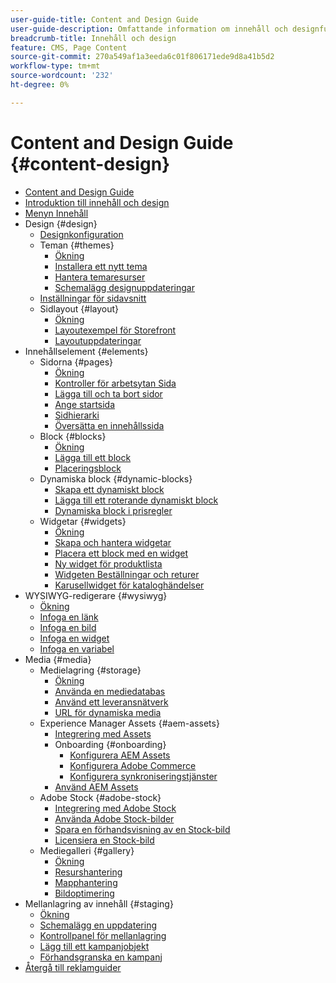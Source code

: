 ```yaml
---
user-guide-title: Content and Design Guide
user-guide-description: Omfattande information om innehåll och designfunktioner för Adobe Commerce- och Magento Open Source-administratörer och e-handelskunder.
breadcrumb-title: Innehåll och design
feature: CMS, Page Content
source-git-commit: 270a549af1a3eeda6c01f806171ede9d8a41b5d2
workflow-type: tm+mt
source-wordcount: '232'
ht-degree: 0%

---
```



# Content and Design Guide {#content-design}

- [Content and Design Guide](guide-overview.md)
- [Introduktion till innehåll och design](introduction.md)
- [Menyn Innehåll](content-menu.md)
- Design {#design}
   - [Designkonfiguration](configuration.md)
   - Teman {#themes}
      - [Ökning](themes.md)
      - [Installera ett nytt tema](theme-install.md)
      - [Hantera temaresurser](theme-assets.md)
      - [Schemalägg designuppdateringar](schedule.md)
   - [Inställningar för sidavsnitt](page-setup.md)
   - Sidlayout {#layout}
      - [Ökning](page-layout.md)
      - [Layoutexempel för Storefront](page-layout-examples.md)
      - [Layoutuppdateringar](layout-updates.md)
- Innehållselement {#elements}
   - Sidorna {#pages}
      - [Ökning](pages.md)
      - [Kontroller för arbetsytan Sida](pages-workspace.md)
      - [Lägga till och ta bort sidor](page-add.md)
      - [Ange startsida](page-home-new.md)
      - [Sidhierarki](page-hierarchy.md)
      - [Översätta en innehållssida](page-translate.md)
   - Block {#blocks}
      - [Ökning](blocks.md)
      - [Lägga till ett block](block-add.md)
      - [Placeringsblock](block-position.md)
   - Dynamiska block {#dynamic-blocks}
      - [Skapa ett dynamiskt block](dynamic-blocks.md)
      - [Lägga till ett roterande dynamiskt block](dynamic-blocks-rotate.md)
      - [Dynamiska block i prisregler](dynamic-blocks-price-rules.md)
   - Widgetar {#widgets}
      - [Ökning](widgets.md)
      - [Skapa och hantera widgetar](widget-create.md)
      - [Placera ett block med en widget](widget-static-block.md)
      - [Ny widget för produktlista](widget-new-products-list.md)
      - [Widgeten Beställningar och returer](widget-orders-returns.md)
      - [Karusellwidget för kataloghändelser](widget-event-carousel.md)
- WYSIWYG-redigerare {#wysiwyg}
   - [Ökning](editor.md)
   - [Infoga en länk](editor-insert-link.md)
   - [Infoga en bild](editor-insert-image.md)
   - [Infoga en widget](editor-widget.md)
   - [Infoga en variabel](editor-insert-variable.md)
- Media {#media}
   - Medielagring {#storage}
      - [Ökning](media-storage.md)
      - [Använda en mediedatabas](media-storage-database.md)
      - [Använd ett leveransnätverk](media-storage-content-delivery-network.md)
      - [URL för dynamiska media](catalog-urls-dynamic-media.md)
   - Experience Manager Assets {#aem-assets}
      - [Integrering med Assets](aem-assets.md)
      - Onboarding {#onboarding}
         - [Konfigurera AEM Assets](aem-assets-configure-aem.md)
         - [Konfigurera Adobe Commerce](aem-assets-configure-commerce.md)
         - [Konfigurera synkroniseringstjänster](aem-assets-setup-synchronization.md)
      - [Använd AEM Assets](aem-assets-manage.md)
   - Adobe Stock {#adobe-stock}
      - [Integrering med Adobe Stock](adobe-stock.md)
      - [Använda Adobe Stock-bilder](adobe-stock-manage.md)
      - [Spara en förhandsvisning av en Stock-bild](adobe-stock-save-preview.md)
      - [Licensiera en Stock-bild](adobe-stock-license-image.md)
   - Mediegalleri {#gallery}
      - [Ökning](media-gallery.md)
      - [Resurshantering](media-gallery-asset-management.md)
      - [Mapphantering](media-gallery-folder-management.md)
      - [Bildoptimering](media-gallery-image-optimization.md)
- Mellanlagring av innehåll {#staging}
   - [Ökning](content-staging.md)
   - [Schemalägg en uppdatering](content-staging-scheduled-update.md)
   - [Kontrollpanel för mellanlagring](content-staging-dashboard.md)
   - [Lägg till ett kampanjobjekt](content-staging-add-item.md)
   - [Förhandsgranska en kampanj](content-staging-preview.md)
- [Återgå till reklamguider](https://experienceleague.adobe.com/en/docs/commerce-admin/user-guides/home)

